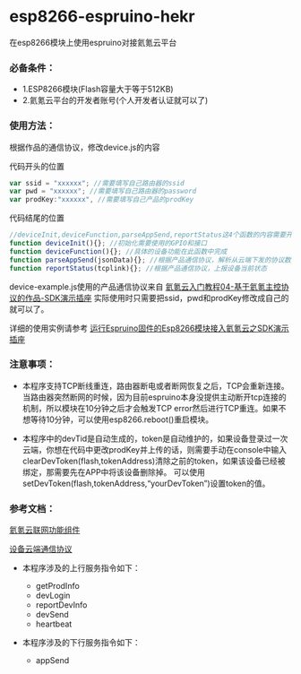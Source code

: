 # esp8266-espruino-hekr
在esp8266模块上使用espruino对接氦氪云平台

### 必备条件：
* 1.ESP8266模块(Flash容量大于等于512KB)
* 2.氦氪云平台的开发者账号(个人开发者认证就可以了)

### 使用方法：
根据作品的通信协议，修改device.js的内容

代码开头的位置
```javascript
var ssid = "xxxxxx"; //需要填写自己路由器的ssid
var pwd = "xxxxxx"; //需要填写自己路由器的password
var prodKey:"xxxxxx", //需要填写自己产品的prodKey
```

代码结尾的位置
```javascript
//deviceInit,deviceFunction,parseAppSend,reportStatus这4个函数的内容需要开发者自己完成
function deviceInit(){}; //初始化需要使用的GPIO和接口
function deviceFunction(){}; //具体的设备功能在此函数中完成
function parseAppSend(jsonData){}; //根据产品通信协议，解析从云端下发的协议数据
function reportStatus(tcplink){}; //根据产品通信协议，上报设备当前状态
```
device-example.js使用的产品通信协议来自 [氦氪云入门教程04-基于氦氪主控协议的作品-SDK演示插座](http://bbs.hekr.me/forum.php?mod=viewthread&tid=74&fromuid=1)
实际使用时只需要把ssid，pwd和prodKey修改成自己的就可以了。

详细的使用实例请参考
[运行Espruino固件的Esp8266模块接入氦氪云之SDK演示插座](http://bbs.hekr.me/forum.php?mod=viewthread&tid=79)

### 注意事项：
* 本程序支持TCP断线重连，路由器断电或者断网恢复之后，TCP会重新连接。
当路由器突然断网的时候，因为目前espruino本身没提供主动断开tcp连接的机制，所以模块在10分钟之后才会触发TCP error然后进行TCP重连。如果不想等待10分钟，可以使用esp8266.reboot()重启模块。

* 本程序中的devTid是自动生成的，token是自动维护的，如果设备登录过一次云端，你想在代码中更改prodKey并上传的话，则需要手动在console中输入clearDevToken(flash,tokenAddress)清除之前的token，如果该设备已经被绑定，那需要先在APP中将该设备删除掉。
可以使用setDevToken(flash,tokenAddress,“yourDevToken”)设置token的值。

### 参考文档：

[氦氪云联网功能组件](http://docs.hekr.me/v4/%E5%BC%80%E5%8F%91%E6%96%87%E6%A1%A3/%E4%BA%91%E7%AB%AFAPI/%E8%AE%BE%E5%A4%87%E8%81%94%E7%BD%91/)

[设备云端通信协议](http://docs.hekr.me/v4/%E5%BC%80%E5%8F%91%E6%96%87%E6%A1%A3/%E9%80%9A%E4%BF%A1%E5%8D%8F%E8%AE%AE/%E8%AE%BE%E5%A4%87%E4%BA%91%E7%AB%AF%E9%80%9A%E4%BF%A1%E5%8D%8F%E8%AE%AE/)

* 本程序涉及的上行服务指令如下：
  * getProdInfo
  * devLogin
  * reportDevInfo
  * devSend
  * heartbeat

* 本程序涉及的下行服务指令如下：
  * appSend
